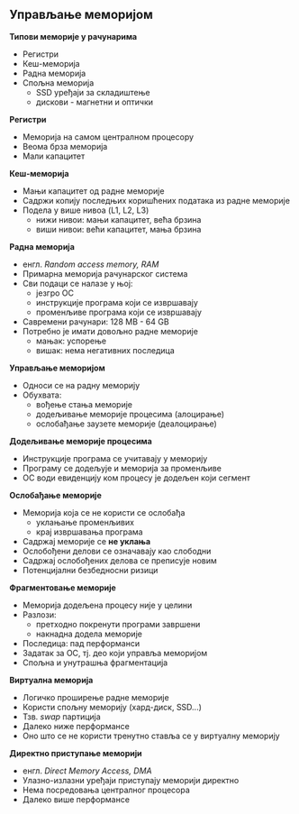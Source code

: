 ## Управљање меморијом

**Типови меморије у рачунарима**

- Регистри
- Кеш-меморија
- Радна меморија
- Спољна меморија
	- SSD уређаји за складиштење
	- дискови - магнетни и оптички

**Регистри**

- Меморија на самом централном процесору
- Веома брза меморија
- Мали капацитет

**Кеш-меморија**

- Мањи капацитет од радне меморије
- Садржи копију последњих коришћених података из радне меморије
- Подела у више нивоа (L1, L2, L3)
	- нижи нивои: мањи капацитет, већа брзина
	- виши нивои: већи капацитет, мања брзина

**Радна меморија**

- енгл. *Random access memory, RAM*
- Примарна меморија рачунарског система
- Сви подаци се налазе у њој:
	- језгро ОС
	- инструкције програма који се извршавају
	- променљиве програма који се извршавају
- Савремени рачунари: 128 MB - 64 GB
- Потребно је имати довољно радне меморије
	- мањак: успорење
	- вишак: нема негативних последица

**Управљање меморијом**

- Односи се на радну меморију
- Обухвата:
	- вођење стања меморије
	- додељивање меморије процесима (алоцирање)
	- ослобађање заузете меморије (деалоцирање)

**Додељивање меморије процесима**

- Инструкције програма се учитавају у меморију
- Програму се додељује и меморија за променљиве
- ОС води евиденцију ком процесу је додељен који сегмент

**Ослобађање меморије**

- Меморија која се не користи се ослобађа
	- уклањање променљивих
	- крај извршавања програма
- Садржај меморије се **не уклања**
- Ослобођени делови се означавају као слободни
- Садржај ослобођених делова се преписује новим
- Потенцијални безбедносни ризици

**Фрагментовање меморије**

- Меморија додељена процесу није у целини
- Разлози:
	- претходно покренути програми завршени
	- накнадна додела меморије
- Последица: пад перформанси
- Задатак за ОС, тј. део који управља меморијом
- Спољна и унутрашња фрагментација

**Виртуална меморија**

- Логичко проширење радне меморије
- Користи спољну меморију (хард-диск, SSD...)
- Тзв. *swap* партиција
- Далеко ниже перформансе
- Оно што се не користи тренутно ставља се у виртуалну меморију

**Директно приступање меморији**

- енгл. *Direct Memory Access, DMA*
- Улазно-излазни уређаји приступају меморији директно
- Нема посредовања централног процесора
- Далеко више перформансе
